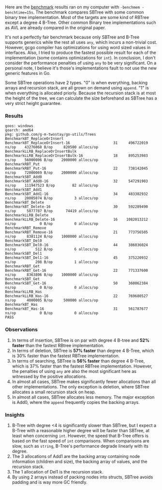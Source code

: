 Here are the [benchmark](bench_test.go) results ran on my computer with `-benchmem -benchtime=15s`. The benchmark compares SBTree with
some common binary tree implementation. Most of the targets are some kind of RBTree except a degree 4 B-Tree. Other common Binary
tree implementations such as AVL are already compared in the original paper.

It's not a perfectly fair benchmark because only SBTree and B-Tree supports generics while the rest all uses `any`, which incurs a non-trivial
cost. However, gcgo compiler has optimizations for using word sized values in interfaces. Also, I tried to produce the fastest possible result
for each of the implementation (some contains optimizations for `int`). In conclusion, I don't consider the performance penalties of using `any`
to be very significant. On a personal note, I believe it's those's implementations fault to not use the new generic features in Go.

Some SBTree operations have 2 types. "0" is when everything, backing arrays and recursion stack, are all grown on demand using `append`. "1"
is when everything is allocated priorly. Because the recursion stack is at most the height of the tree, we can calculate the size 
beforehand as SBTree has a very strict height guarantee.
### Results
```console
goos: windows
goarch: amd64
pkg: github.com/g-m-twostay/go-utils/Trees     
BenchmarkBT_ReplaceOrInsert
BenchmarkBT_ReplaceOrInsert-16          	      31	 496722019 ns/op	43276068 B/op	  820500 allocs/op
BenchmarkLLRB_ReplaceOrInsertBulk
BenchmarkLLRB_ReplaceOrInsertBulk-16    	      18	 895253983 ns/op	56000006 B/op	 2000000 allocs/op
BenchmarkRBT_Put
BenchmarkRBT_Put-16                     	      22	 738142045 ns/op	72000069 B/op	 2000000 allocs/op
BenchmarkSBT_Add0
BenchmarkSBT_Add0-16                    	      32	 547291903 ns/op	111947523 B/op	      82 allocs/op
BenchmarkSBT_Add1
BenchmarkSBT_Add1-16                    	      34	 483302932 ns/op	20005074 B/op	       3 allocs/op
BenchmarkBT_Delete
BenchmarkBT_Delete-16                   	      30	 592289490 ns/op	 5877787 B/op	   74419 allocs/op
BenchmarkLLRB_Delete
BenchmarkLLRB_Delete-16                 	      16	1082013212 ns/op	       0 B/op	       0 allocs/op
BenchmarkRBT_Remove
BenchmarkRBT_Remove-16                  	      21	 773756505 ns/op	 8381124 B/op	 1000000 allocs/op
BenchmarkSBT_Del0
BenchmarkSBT_Del0-16                    	      44	 386036024 ns/op	     512 B/op	       6 allocs/op
BenchmarkSBT_Del1
BenchmarkSBT_Del1-16                    	      45	 375220932 ns/op	     208 B/op	       1 allocs/op
BenchmarkRBT_Get
BenchmarkRBT_Get-16                     	      22	 771337600 ns/op	 8363806 B/op	 1000000 allocs/op
BenchmarkSBT_Get
BenchmarkSBT_Get-16                     	      50	 360062384 ns/op	       0 B/op	       0 allocs/op
BenchmarkLLRB_Has
BenchmarkLLRB_Has-16                    	      22	 769680527 ns/op	 4000005 B/op	  500000 allocs/op
BenchmarkBT_Has
BenchmarkBT_Has-16                      	      31	 561787677 ns/op	       0 B/op	       0 allocs/op
PASS
```

### Observations
1. In terms of insertion, SBTree is on par with degree 4 B-tree and **52% faster** than the fastest RBtree implementation.
2. In terms of deletion, SBTree is **57% faster** than degree 4 B-Tree, which is 30% faster than the fastest RBTree implementation.
3. In terms of searching, SBTree is **56% faster** than degree 4 B-Tree, which is 37% faster than the fastest RBTree implementation. However, the penalties of using `any` are also the most significant here as witnessed by the positive allocations.
4. In almost all cases, SBTree makes significantly fewer allocations than all other implementations. The only exception is deletion, where SBTree allocates a small recursion stack on heap.
5. In almost all cases, SBTree allocates less memory. The major exception is Add0, where the `append` frequently copies the backing arrays.

### Insights
1. B-Tree with degree <4 is significantly slower than SBTree, but I expect a B-Tree with a reasonable higher degree will be faster than SBTree, at least when concerning `int`. However, the speed that B-Tree offers is based on the fast speed of `int` comparisons. When comparisons are slow, such as `string`, B-Tree's performance degrade linearly with its degree.
2. The 3 allocations of Add1 are the backing array containing node information (children and size), the backing array of values, and the recursion stack.
3. The 1 allocation of Del1 is the recursion stack.
4. By using 2 arrays instead of packing nodes into structs, SBTree avoids padding and is way more GC friendly.
